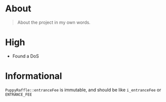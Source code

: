 # About

> About the project in my own words.

# High

- Found a DoS

# Informational

`PuppyRaffle::entranceFee` is immutable, and should be like `i_entranceFee` or `ENTRANCE_FEE`
